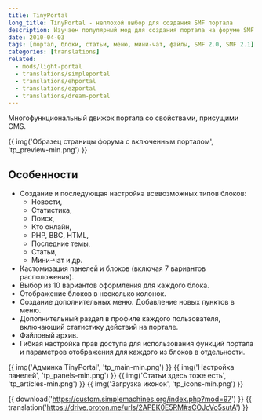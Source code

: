 ```yaml
---
title: TinyPortal
long_title: TinyPortal - неплохой выбор для создания SMF портала
description: Изучаем популярный мод для создания портала на форуме SMF.
date: 2010-04-03
tags: [портал, блоки, статьи, меню, мини-чат, файлы, SMF 2.0, SMF 2.1]
categories: [translations]
related:
  - mods/light-portal
  - translations/simpleportal
  - translations/ehportal
  - translations/ezportal
  - translations/dream-portal
---
```


Многофункциональный движок портала со свойствами, присущими CMS.

<!-- more -->

{{ img('Образец страницы форума с включенным порталом', 'tp_preview-min.png') }}

## Особенности

- Создание и последующая настройка всевозможных типов блоков:
  - Новости,
  - Статистика,
  - Поиск,
  - Кто онлайн,
  - PHP, BBC, HTML,
  - Последние темы,
  - Статьи,
  - Мини-чат и др.
- Кастомизация панелей и блоков (включая 7 вариантов расположения).
- Выбор из 10 вариантов оформления для каждого блока.
- Отображение блоков в несколько колонок.
- Создание дополнительных меню. Добавление новых пунктов в меню.
- Дополнительный раздел в профиле каждого пользователя, включающий статистику действий на портале.
- Файловый архив.
- Гибкая настройка прав доступа для использования функций портала и параметров отображения для каждого из блоков в отдельности.

{{ img('Админка TinyPortal', 'tp_main-min.png') }}
{{ img('Настройка панелей', 'tp_panels-min.png') }}
{{ img('Статьи здесь тоже есть', 'tp_articles-min.png') }}
{{ img('Загрузка иконок', 'tp_icons-min.png') }}

{{ download('https://custom.simplemachines.org/index.php?mod=97') }}
{{ translation('https://drive.proton.me/urls/2APEK0E5RM#sCOJcVo5sutA') }}
